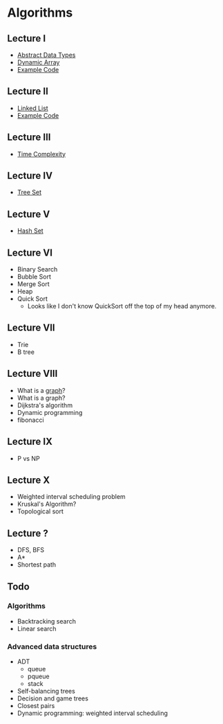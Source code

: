 # Algorithms

## Lecture I

* [Abstract Data Types][adt]
* [Dynamic Array][dynamic-array]
* [Example Code][dynarray-example]

[adt]: ./lec1/abstract-data-types.md
[dynamic-array]: ./lec1/dynamic-array.md
[dynarray-example]: ./lec1/example

## Lecture II

* [Linked List][linked-list]
* [Example Code][linked-list-example]

[linked-list]: ./lec2/linked-list.md
[linked-list-example]: ./lec2/example.md

## Lecture III

* [Time Complexity][time-complexity]

[time-complexity]: ./lec3/time-complexity.md

## Lecture IV

* [Tree Set][tree-set]

[tree-set]: ./lec4/tree-set.md

## Lecture V

* [Hash Set][hash-set]

[hash-set]: ./lec5/hash-set.md

## Lecture VI

* Binary Search
* Bubble Sort
* Merge Sort
* Heap
* Quick Sort
    * Looks like I don't know QuickSort off the top of my head
      anymore.

## Lecture VII

* Trie
* B tree

## Lecture VIII

* What is a [graph][graph]?
* What is a graph?
* Dijkstra's algorithm
* Dynamic programming
* fibonacci

[graph]: ./graph.md

## Lecture IX

* P vs NP

## Lecture X

* Weighted interval scheduling problem
* Kruskal's Algorithm?
* Topological sort

## Lecture ?

* DFS, BFS
* A*
* Shortest path

## Todo

### Algorithms

* Backtracking search
* Linear search

### Advanced data structures

* ADT
    * queue
    * pqueue
    * stack
* Self-balancing trees
* Decision and game trees
* Closest pairs
* Dynamic programming: weighted interval scheduling
